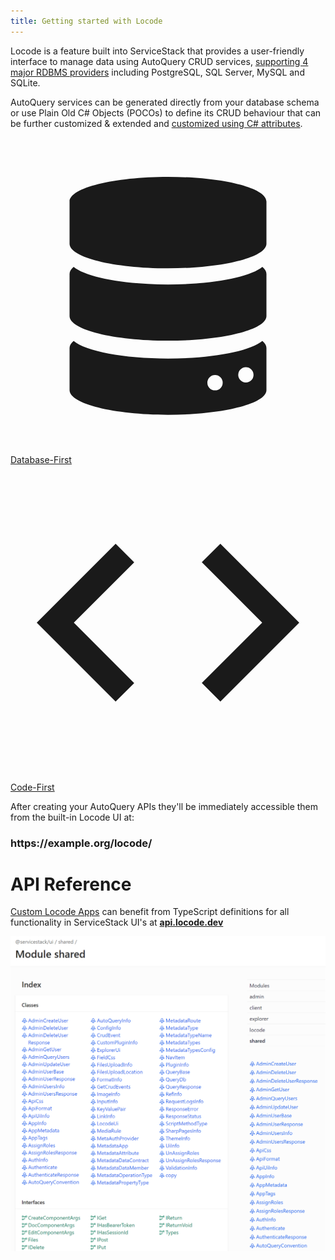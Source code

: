 ```yaml
---
title: Getting started with Locode
---
```


Locode is a feature built into ServiceStack that provides a user-friendly interface to manage data using AutoQuery CRUD services, 
[supporting 4 major RDBMS providers](/ormlite/installation) including PostgreSQL, SQL Server, MySQL and SQLite. 

AutoQuery services can be generated directly from your database schema or use Plain Old C# Objects (POCOs) to define its CRUD
behaviour that can be further customized & extended and [customized using C# attributes](/locode/declarative).

<div class="not-prose mt-8 py-8 flex justify-center space-x-6">
    <a href="/locode/database-first" 
        class="hover:no-underline inline-flex items-center px-6 py-4 border border-transparent shadow-sm text-2xl rounded-md text-white bg-indigo-600 hover:bg-indigo-700 focus:outline-none focus:ring-2 focus:ring-offset-2 focus:ring-indigo-500">
            <svg xmlns="http://www.w3.org/2000/svg" class="-ml-1 mr-3 h-8 w-8" viewBox="0 0 48 48"><path fill="currentColor" fill-rule="evenodd" d="M39 9.75v6.429c0 2.07-6.716 3.75-15 3.75c-8.284 0-15-1.68-15-3.75V9.75C9 7.679 15.716 6 24 6c8.284 0 15 1.679 15 3.75ZM9.621 19.714c1.844 1.55 7.584 2.679 14.379 2.679s12.535-1.13 14.379-2.679c.404.34.621.7.621 1.072v6.428c0 2.071-6.716 3.75-15 3.75c-8.284 0-15-1.679-15-3.75v-6.428c0-.373.217-.732.621-1.072ZM24 33.68c-6.795 0-12.535-1.13-14.379-2.679c-.404.34-.621.7-.621 1.071V38.5c0 2.071 6.716 3.75 15 3.75c8.284 0 15-1.679 15-3.75v-6.429c0-.372-.217-.731-.621-1.071c-1.844 1.549-7.584 2.679-14.379 2.679Zm8.333 3.654a1.167 1.167 0 1 1-2.333 0a1.167 1.167 0 0 1 2.333 0Zm3.5 0a1.167 1.167 0 1 0 0-2.333a1.167 1.167 0 0 0 0 2.333Z" clip-rule="evenodd"/></svg>
            Database-First
    </a>
    <a href="/locode/code-first" 
        class="hover:no-underline inline-flex items-center px-6 py-4 border border-transparent shadow-sm text-2xl rounded-md text-white bg-indigo-600       hover:bg-indigo-700 focus:outline-none focus:ring-2 focus:ring-offset-2 focus:ring-indigo-500">
            <svg xmlns="http://www.w3.org/2000/svg" class="-ml-1 mr-3 h-8 w-8" viewBox="0 0 24 24"><path fill="currentColor" d="M8.01 18.02L2 12.01L8.01 6l1.415 1.414l-4.6 4.6l4.6 4.6l-1.414 1.406H8.01Zm7.979 0l-1.413-1.413l4.6-4.6l-4.6-4.6L15.99 6L22 12.01l-6.01 6.01h-.001Z"/></svg>
            Code-First
    </a>
</div>

<div class="py-8 max-w-7xl mx-auto px-4 sm:px-6">
    <lite-youtube class="w-full mx-4 my-4" width="560" height="315" videoid="hkuO_DMFXmc" style="background-image: url('https://img.youtube.com/vi/hkuO_DMFXmc/maxresdefault.jpg')"></lite-youtube>
</div>

After creating your AutoQuery APIs they'll be immediately accessible them from the built-in Locode UI at:

<div class="not-prose">
<h3 class="text-4xl text-center text-indigo-800 pb-3"><span class="text-gray-300">https://example.org</span>/locode/</h3>
<h1 class="mt-16 text-center text-4xl font-extrabold text-gray-900 tracking-tight sm:text-5xl">
    API Reference
</h1>
<p class="text-center mt-6 text-xl text-gray-500">
    <a href="/locode/custom">Custom Locode Apps</a>
    can benefit from TypeScript definitions for all functionality in ServiceStack UI's at 
    <b><a href="https://api.locode.dev">api.locode.dev</a></b>
</p>
</div>

[![](/img/pages/locode/shared-api-reference.png)](https://api.locode.dev/modules/shared.html)
